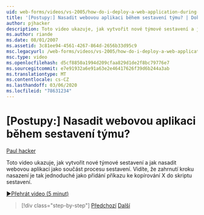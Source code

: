 ```yaml
---
uid: web-forms/videos/vs-2005/how-do-i-deploy-a-web-application-during-a-team-build
title: '[Postupy:] Nasadit webovou aplikaci během sestavení týmu? | Dokumenty Microsoft'
author: pjhacker
description: Toto video ukazuje, jak vytvořit nové týmové sestavení a jak nasadit webovou aplikaci jako součást procesu sestavení. Vidíte, že zahrnuje deploym...
ms.author: riande
ms.date: 08/01/2007
ms.assetid: 3c81ee94-4561-4267-864d-2656b33d95c9
msc.legacyurl: /web-forms/videos/vs-2005/how-do-i-deploy-a-web-application-during-a-team-build
msc.type: video
ms.openlocfilehash: d5cf8850a1994d209cfaa829d1de2f8bc79776e7
ms.sourcegitcommit: e7e91932a6e91a63e2e46417626f39d6b244a3ab
ms.translationtype: MT
ms.contentlocale: cs-CZ
ms.lasthandoff: 03/06/2020
ms.locfileid: "78631234"
---
```

# <a name="how-do-i-deploy-a-web-application-during-a-team-build"></a>[Postupy:] Nasadit webovou aplikaci během sestavení týmu?

[Paul hacker](https://github.com/pjhacker)

Toto video ukazuje, jak vytvořit nové týmové sestavení a jak nasadit webovou aplikaci jako součást procesu sestavení. Vidíte, že zahrnutí kroku nasazení je tak jednoduché jako přidání příkazu ke kopírování X do skriptu sestavení.

[&#9654;Přehrát video (5 minut)](https://channel9.msdn.com/Blogs/ASP-NET-Site-Videos/how-do-i-deploy-a-web-application-during-a-team-build)

> [!div class="step-by-step"]
> [Předchozí](how-do-i-automate-testing-using-team-build.md)
> [Další](how-do-i-run-unit-tests-against-a-deployed-database.md)
